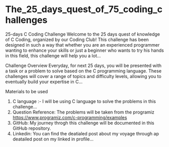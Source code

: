 # The_25_days_quest_of_75_coding_challenges
25-days C Coding Challenge 
Welcome to the 25 days quest of knowledge of C Coding, organized by our Coding Club! This challenge has been designed in such a way that whether you are an experienced programmer wanting to enhance your skills or just a beginner who wants to try his hands in this field, this challenge will help you a lot...

Challenge Overview
Everyday, for next 25 days, you will be presented with a task or a problem to solve based on the C programming language. These challenges will cover a range of topics and difficulty levels, allowing you to eventually build your expertise in C...

Materials to be used
1. C language :- I will be using C language to solve the problems in this challenge...
2. Question Reference: The problems will be taken from the programiz https://www.programiz.com/c-programming/examples
3. GitHub: My journey throgh this challenge will be documented in this GitHub repository.
4. Linkedin: You can find the deatialed post about my voyage through ap deatailed post on my linked in profile...

